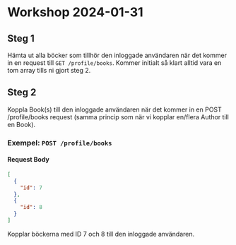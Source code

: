 # Workshop 2024-01-31

## Steg 1

Hämta ut alla böcker som tillhör den inloggade användaren när det kommer in en request till `GET /profile/books`. Kommer initialt så klart alltid vara en tom array tills ni gjort steg 2.

## Steg 2

Koppla Book(s) till den inloggade användaren när det kommer in en POST /profile/books request (samma princip som när vi kopplar en/flera Author till en Book).

### Exempel: `POST /profile/books`

#### Request Body

```json
[
  {
    "id": 7
  },
  {
    "id": 8
  }
]
```

Kopplar böckerna med ID 7 och 8 till den inloggade användaren.
